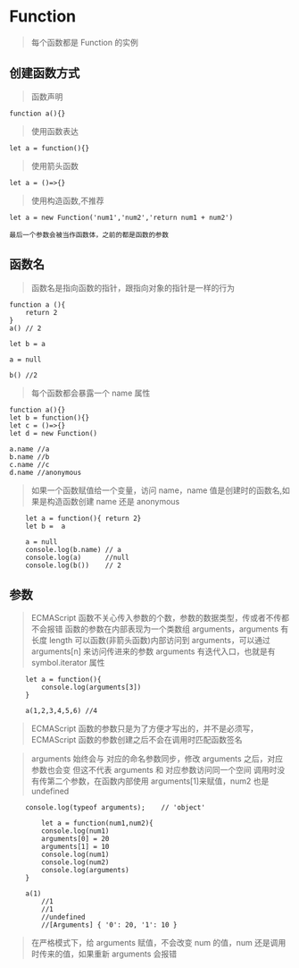 # Function

> 每个函数都是 Function 的实例

## 创建函数方式

> 函数声明

    function a(){}

> 使用函数表达

    let a = function(){}

> 使用箭头函数

    let a = ()=>{}

> 使用构造函数,不推荐

    let a = new Function('num1','num2','return num1 + num2')

    最后一个参数会被当作函数体，之前的都是函数的参数

## 函数名

> 函数名是指向函数的指针，跟指向对象的指针是一样的行为

    function a (){
        return 2
    }
    a() // 2

    let b = a

    a = null

    b() //2

> 每个函数都会暴露一个 name 属性

    function a(){}
    let b = function(){}
    let c = ()=>{}
    let d = new Function()

    a.name //a
    b.name //b
    c.name //c
    d.name //anonymous

> 如果一个函数赋值给一个变量，访问 name，name 值是创建时的函数名,如果是构造函数创建 name 还是 anonymous

        let a = function(){ return 2}
        let b =  a

        a = null
        console.log(b.name) // a
        console.log(a)      //null
        console.log(b())    // 2

## 参数

> ECMAScript 函数不关心传入参数的个数，参数的数据类型，传或者不传都不会报错
> 函数的参数在内部表现为一个类数组 arguments，arguments 有长度 length
> 可以函数(非箭头函数)内部访问到 arguments，可以通过 arguments[n] 来访问传进来的参数
> arguments 有迭代入口，也就是有 symbol.iterator 属性

        let a = function(){
            console.log(arguments[3])
        }

        a(1,2,3,4,5,6) //4

> ECMAScript 函数的参数只是为了方便才写出的，并不是必须写，ECMAScript 函数的参数创建之后不会在调用时匹配函数签名

> arguments 始终会与 对应的命名参数同步，修改 arguments 之后，对应参数也会变
> 但这不代表 arguments 和 对应参数访问同一个空间
> 调用时没有传第二个参数，在函数内部使用 arguments[1]来赋值，num2 也是 undefined

        console.log(typeof arguments);    // 'object'

            let a = function(num1,num2){
            console.log(num1)
            arguments[0] = 20
            arguments[1] = 10
            console.log(num1)
            console.log(num2)
            console.log(arguments)
        }

        a(1)
            //1
            //1
            //undefined
            //[Arguments] { '0': 20, '1': 10 }

> 在严格模式下，给 arguments 赋值，不会改变 num 的值，num 还是调用时传来的值，如果重新 arguments 会报错
